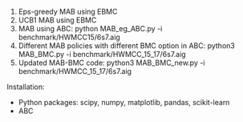 1. Eps-greedy MAB using EBMC
2. UCB1 MAB using EBMC
3. MAB using ABC: python MAB_eg_ABC.py -i benchmark/HWMCC15/6s7.aig
4. Different MAB policies with different BMC option in ABC: python3 MAB_BMC.py -i benchmark/HWMCC_15_17/6s7.aig 
5. Updated MAB-BMC code: python3 MAB_BMC_new.py -i benchmark/HWMCC_15_17/6s7.aig 

Installation:
- Python packages:
 scipy, numpy, matplotlib, pandas, scikit-learn
- ABC 


